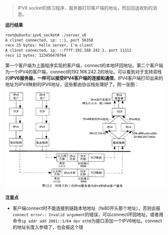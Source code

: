  
> IPV6 socket的练习程序，服务器打印客户端的地址，然后回送收到的消息。  

**运行结果**  
```
root@ubuntu:ipv6_socket# ./server_v6
A clinet connected, ip: ::1, port 56358
recv 25 bytes: hello server, I'm client
A clinet connected, ip: ::ffff:192.168.242.1, port 11111
recv 12 bytes: 123456478764
```
第一个客户端为上面程序实现的客户端，connect的本地环回地址。第二个客户端为一个IPV4的客户端，connect的192.168.242.2的地址。可以看到对于支持双栈的**IPV6服务器，一样可以接受IPV4客户端的连接和通信**，IPV4客户端打印出来的地址为IPV4映射的IPV6地址，这些都由协议栈处理好了。附一张图：  
![Alt text](./双栈服务器对v4v6客户端连接.png)  


**注意点**
* 客户端connect时不能连接到链路本地地址（fe80开头那个地址），否则会报`connect error:: Invalid argument`的错误，可以connect环回地址，或者用命令`ip addr add 2001::1/64 dev eth0`为接口添加一个IPV6地址。connect的地址长度入参错了，也会报这个错